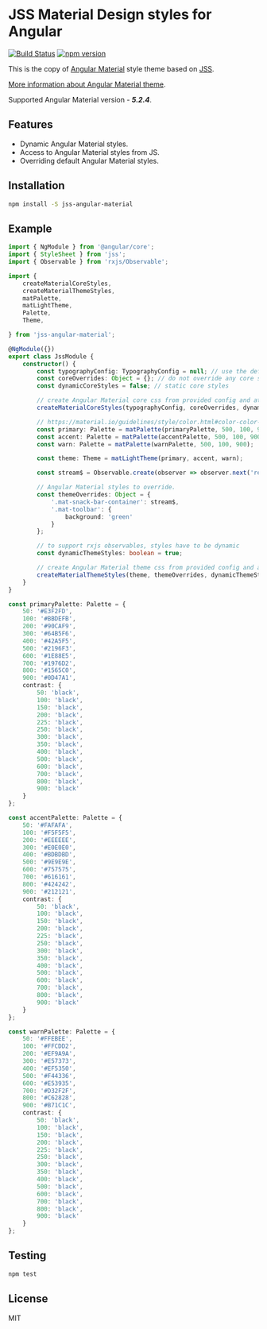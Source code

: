 # JSS Material Design styles for Angular
[![Build Status](https://travis-ci.org/akryvomaz/jss-angular-material.svg?branch=master)](https://travis-ci.org/akryvomaz/jss-angular-material)
[![npm version](https://badge.fury.io/js/jss-angular-material.svg)](https://badge.fury.io/js/jss-angular-material)

This is the copy of [Angular Material](#https://github.com/angular/material2) style theme based on [JSS](#https://github.com/cssinjs/jss).

[More information about Angular Material theme](#https://material.angular.io/guide/theming).

Supported Angular Material version - *__5.2.4__*.
## Features
- Dynamic Angular Material styles.
- Access to Angular Material styles from JS.
- Overriding default Angular Material styles.
## Installation
```bash
npm install -S jss-angular-material
```
## Example
```ts
import { NgModule } from '@angular/core';
import { StyleSheet } from 'jss';
import { Observable } from 'rxjs/Observable';

import {
    createMaterialCoreStyles,
    createMaterialThemeStyles,
    matPalette,
    matLightTheme,
    Palette,
    Theme,

} from 'jss-angular-material';

@NgModule({})
export class JssModule {
    constructor() {
        const typographyConfig: TypographyConfig = null; // use the default typography config
        const coreOverrides: Object = {}; // do not override any core styles (optional parameter)
        const dynamicCoreStyles = false; // static core styles

        // create Angular Material core css from provided config and attach it to the head of document
        createMaterialCoreStyles(typographyConfig, coreOverrides, dynamicCoreStyles).attach();

        // https://material.io/guidelines/style/color.html#color-color-palette
        const primary: Palette = matPalette(primaryPalette, 500, 100, 900);
        const accent: Palette = matPalette(accentPalette, 500, 100, 900);
        const warn: Palette = matPalette(warnPalette, 500, 100, 900);

        const theme: Theme = matLightTheme(primary, accent, warn);

        const stream$ = Observable.create(observer => observer.next('red'));

        // Angular Material styles to override.
        const themeOverrides: Object = {
            '.mat-snack-bar-container': stream$,
            '.mat-toolbar': {
                background: 'green'
            }
        };

        // to support rxjs observables, styles have to be dynamic
        const dynamicThemeStyles: boolean = true;

        // create Angular Material theme css from provided config and attach it to the head of document
        createMaterialThemeStyles(theme, themeOverrides, dynamicThemeStyles).attach();
    }
}

const primaryPalette: Palette = {
    50: '#E3F2FD',
    100: '#BBDEFB',
    200: '#90CAF9',
    300: '#64B5F6',
    400: '#42A5F5',
    500: '#2196F3',
    600: '#1E88E5',
    700: '#1976D2',
    800: '#1565C0',
    900: '#0D47A1',
    contrast: {
        50: 'black',
        100: 'black',
        150: 'black',
        200: 'black',
        225: 'black',
        250: 'black',
        300: 'black',
        350: 'black',
        400: 'black',
        500: 'black',
        600: 'black',
        700: 'black',
        800: 'black',
        900: 'black'
    }
};

const accentPalette: Palette = {
    50: '#FAFAFA',
    100: '#F5F5F5',
    200: '#EEEEEE',
    300: '#E0E0E0',
    400: '#BDBDBD',
    500: '#9E9E9E',
    600: '#757575',
    700: '#616161',
    800: '#424242',
    900: '#212121',
    contrast: {
        50: 'black',
        100: 'black',
        150: 'black',
        200: 'black',
        225: 'black',
        250: 'black',
        300: 'black',
        350: 'black',
        400: 'black',
        500: 'black',
        600: 'black',
        700: 'black',
        800: 'black',
        900: 'black'
    }
};

const warnPalette: Palette = {
    50: '#FFEBEE',
    100: '#FFCDD2',
    200: '#EF9A9A',
    300: '#E57373',
    400: '#EF5350',
    500: '#F44336',
    600: '#E53935',
    700: '#D32F2F',
    800: '#C62828',
    900: '#B71C1C',
    contrast: {
        50: 'black',
        100: 'black',
        150: 'black',
        200: 'black',
        225: 'black',
        250: 'black',
        300: 'black',
        350: 'black',
        400: 'black',
        500: 'black',
        600: 'black',
        700: 'black',
        800: 'black',
        900: 'black'
    }
};
```
## Testing
```bash
npm test
```
## License
MIT
